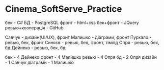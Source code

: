 # Cinema_SoftServe_Practice

бек - C#
БД - PostgreSQL
фронт - html+css
бек+фронт - JQuery
ревью+кооперація - GitHub


Савчук - дизайн(UI/UX), фронт
Малишко - діаграми, фронт 
Пурхало - ревью, бек, фронт
Синяєв - ревью, бек, фронт, тімлід
Опря - ревью, бек, бд
Дейнеко - ревью, бек, бд



бек - 4      Дейнеко
фронт - 4    Малишко
ревью - 4    Опря
бд - 2       Опря
дизайн - 1   Савчук
діаграми - 1 Малишко

